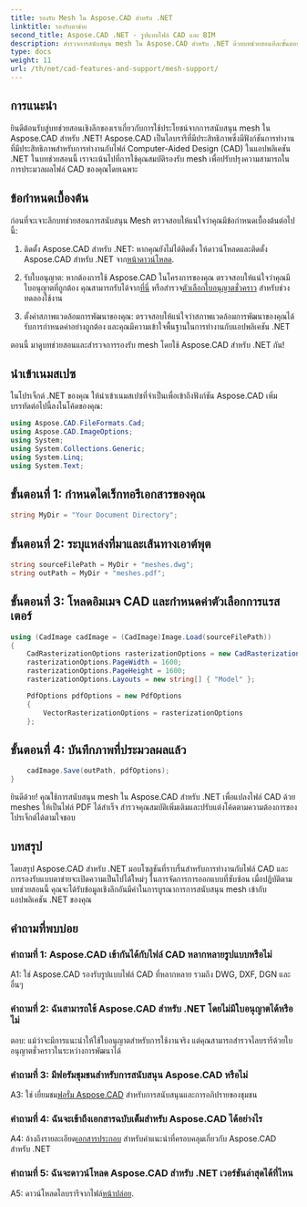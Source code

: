 ```yaml
---
title: รองรับ Mesh ใน Aspose.CAD สำหรับ .NET
linktitle: รองรับตาข่าย
second_title: Aspose.CAD .NET - รูปแบบไฟล์ CAD และ BIM
description: สำรวจการสนับสนุน mesh ใน Aspose.CAD สำหรับ .NET ด้วยบทช่วยสอนทีละขั้นตอนของเรา แปลงไฟล์ CAD เป็น PDF ได้อย่างง่ายดาย
type: docs
weight: 11
url: /th/net/cad-features-and-support/mesh-support/
---
```

## การแนะนำ

ยินดีต้อนรับสู่บทช่วยสอนเชิงลึกของเราเกี่ยวกับการใช้ประโยชน์จากการสนับสนุน mesh ใน Aspose.CAD สำหรับ .NET! Aspose.CAD เป็นไลบรารีที่มีประสิทธิภาพซึ่งมีฟังก์ชันการทำงานที่มีประสิทธิภาพสำหรับการทำงานกับไฟล์ Computer-Aided Design (CAD) ในแอปพลิเคชัน .NET ในบทช่วยสอนนี้ เราจะเน้นไปที่การใช้คุณสมบัติรองรับ mesh เพื่อปรับปรุงความสามารถในการประมวลผลไฟล์ CAD ของคุณโดยเฉพาะ

## ข้อกำหนดเบื้องต้น

ก่อนที่จะเจาะลึกบทช่วยสอนการสนับสนุน Mesh ตรวจสอบให้แน่ใจว่าคุณมีข้อกำหนดเบื้องต้นต่อไปนี้:

1.  ติดตั้ง Aspose.CAD สำหรับ .NET: หากคุณยังไม่ได้ติดตั้ง ให้ดาวน์โหลดและติดตั้ง Aspose.CAD สำหรับ .NET จาก[หน้าดาวน์โหลด](https://releases.aspose.com/cad/net/).

2.  รับใบอนุญาต: หากต้องการใช้ Aspose.CAD ในโครงการของคุณ ตรวจสอบให้แน่ใจว่าคุณมีใบอนุญาตที่ถูกต้อง คุณสามารถรับได้จาก[ที่นี่](https://purchase.aspose.com/buy) หรือสำรวจ[ตัวเลือกใบอนุญาตชั่วคราว](https://purchase.aspose.com/temporary-license/) สำหรับช่วงทดลองใช้งาน

3. ตั้งค่าสภาพแวดล้อมการพัฒนาของคุณ: ตรวจสอบให้แน่ใจว่าสภาพแวดล้อมการพัฒนาของคุณได้รับการกำหนดค่าอย่างถูกต้อง และคุณมีความเข้าใจพื้นฐานในการทำงานกับแอปพลิเคชัน .NET

ตอนนี้ มาดูบทช่วยสอนและสำรวจการรองรับ mesh โดยใช้ Aspose.CAD สำหรับ .NET กัน!

## นำเข้าเนมสเปซ

ในโปรเจ็กต์ .NET ของคุณ ให้นำเข้าเนมสเปซที่จำเป็นเพื่อเข้าถึงฟังก์ชัน Aspose.CAD เพิ่มบรรทัดต่อไปนี้ลงในโค้ดของคุณ:

```csharp
using Aspose.CAD.FileFormats.Cad;
using Aspose.CAD.ImageOptions;
using System;
using System.Collections.Generic;
using System.Linq;
using System.Text;

```

## ขั้นตอนที่ 1: กำหนดไดเร็กทอรีเอกสารของคุณ

```csharp
string MyDir = "Your Document Directory";
```

## ขั้นตอนที่ 2: ระบุแหล่งที่มาและเส้นทางเอาต์พุต

```csharp
string sourceFilePath = MyDir + "meshes.dwg";
string outPath = MyDir + "meshes.pdf";
```

## ขั้นตอนที่ 3: โหลดอิมเมจ CAD และกำหนดค่าตัวเลือกการแรสเตอร์

```csharp
using (CadImage cadImage = (CadImage)Image.Load(sourceFilePath))
{
    CadRasterizationOptions rasterizationOptions = new CadRasterizationOptions();
    rasterizationOptions.PageWidth = 1600;
    rasterizationOptions.PageHeight = 1600;
    rasterizationOptions.Layouts = new string[] { "Model" };

    PdfOptions pdfOptions = new PdfOptions
    {
        VectorRasterizationOptions = rasterizationOptions
    };
```

## ขั้นตอนที่ 4: บันทึกภาพที่ประมวลผลแล้ว

```csharp
    cadImage.Save(outPath, pdfOptions);
}
```

ยินดีด้วย! คุณใช้การสนับสนุน mesh ใน Aspose.CAD สำหรับ .NET เพื่อแปลงไฟล์ CAD ด้วย meshes ให้เป็นไฟล์ PDF ได้สำเร็จ สำรวจคุณสมบัติเพิ่มเติมและปรับแต่งโค้ดตามความต้องการของโปรเจ็กต์ได้ตามใจชอบ

## บทสรุป

โดยสรุป Aspose.CAD สำหรับ .NET มอบโซลูชันที่ราบรื่นสำหรับการทำงานกับไฟล์ CAD และการรองรับแบบตาข่ายจะเปิดความเป็นไปได้ใหม่ๆ ในการจัดการการออกแบบที่ซับซ้อน เมื่อปฏิบัติตามบทช่วยสอนนี้ คุณจะได้รับข้อมูลเชิงลึกอันมีค่าในการบูรณาการการสนับสนุน mesh เข้ากับแอปพลิเคชัน .NET ของคุณ

## คำถามที่พบบ่อย

### คำถามที่ 1: Aspose.CAD เข้ากันได้กับไฟล์ CAD หลากหลายรูปแบบหรือไม่

A1: ใช่ Aspose.CAD รองรับรูปแบบไฟล์ CAD ที่หลากหลาย รวมถึง DWG, DXF, DGN และอื่นๆ

### คำถามที่ 2: ฉันสามารถใช้ Aspose.CAD สำหรับ .NET โดยไม่มีใบอนุญาตได้หรือไม่

ตอบ: แม้ว่าจะมีการแนะนำให้ใช้ใบอนุญาตสำหรับการใช้งานจริง แต่คุณสามารถสำรวจไลบรารีด้วยใบอนุญาตชั่วคราวในระหว่างการพัฒนาได้

### คำถามที่ 3: มีฟอรัมชุมชนสำหรับการสนับสนุน Aspose.CAD หรือไม่

 A3: ใช่ เยี่ยมชม[ฟอรั่ม Aspose.CAD](https://forum.aspose.com/c/cad/19) สำหรับการสนับสนุนและการอภิปรายของชุมชน

### คำถามที่ 4: ฉันจะเข้าถึงเอกสารฉบับเต็มสำหรับ Aspose.CAD ได้อย่างไร

 A4: อ้างถึงรายละเอียด[เอกสารประกอบ](https://reference.aspose.com/cad/net/) สำหรับคำแนะนำที่ครอบคลุมเกี่ยวกับ Aspose.CAD สำหรับ .NET

### คำถามที่ 5: ฉันจะดาวน์โหลด Aspose.CAD สำหรับ .NET เวอร์ชันล่าสุดได้ที่ไหน

 A5: ดาวน์โหลดไลบรารีจากไฟล์[หน้าปล่อย](https://releases.aspose.com/cad/net/).